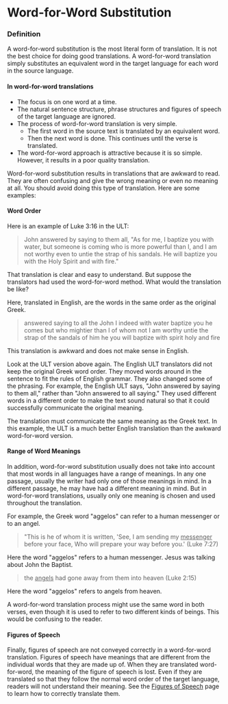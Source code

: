 # Word-for-Word Substitution #

### Definition

A word-for-word substitution is the most literal form of translation. It is not the best choice for doing good translations. A word-for-word translation simply substitutes an equivalent word in the target language for each word in the source language.

#### In word-for-word translations

* The focus is on one word at a time.
* The natural sentence structure, phrase structures and figures of speech of the target language are ignored.
* The process of word-for-word translation is very simple.
  * The first word in the source text is translated by an equivalent word.
  * Then the next word is done. This continues until the verse is translated.
* The word-for-word approach is attractive because it is so simple. However, it results in a poor quality translation.

Word-for-word substitution results in translations that are awkward to read. They are often confusing and give the wrong meaning or even no meaning at all. You should avoid doing this type of translation. Here are some examples:

#### Word Order

Here is an example of Luke 3:16 in the ULT:

>John answered by saying to them all, "As for me, I baptize you with water, but someone is coming who is more powerful than I, and I am not worthy even to untie the strap of his sandals. He will baptize you with the Holy Spirit and with fire."

That translation is clear and easy to understand. But suppose the translators had used the word-for-word method. What would the translation be like?

Here, translated in English, are the words in the same order as the original Greek.

>answered  saying  to all  the  John  I  indeed  with water  baptize  you  he comes  but  who mightier than I of whom not I am worthy untie the strap of the sandals of him he you will baptize with spirit holy and fire

This translation is awkward and does not make sense in English.

Look at the ULT version above again. The English ULT translators did not keep the original Greek word order. They moved words around in the sentence to fit the rules of English grammar. They also changed some of the phrasing. For example, the English ULT says, "John answered by saying to them all," rather than "John answered to all saying." They used different words in a different order to make the text sound natural so that it could successfully communicate the original meaning.

The translation must communicate the same meaning as the Greek text. In this example, the ULT is a much better English translation than the awkward word-for-word version.

#### Range of Word Meanings

In addition, word-for-word substitution usually does not take into account that most words in all languages have a range of meanings. In any one passage, usually the writer had only one of those meanings in mind. In a different passage, he may have had a different meaning in mind. But in word-for-word translations, usually only one meaning is chosen and used throughout the translation.

For example, the Greek word "aggelos" can refer to a human messenger or to an angel.
>"This is he of whom it is written, 'See, I am sending my <u>messenger</u> before your face, Who will prepare your way before you.' (Luke 7:27)

Here the word "aggelos" refers to a human messenger. Jesus was talking about John the Baptist.
>the <u>angels</u> had gone away from them into heaven (Luke 2:15)

Here the word "aggelos" refers to angels from heaven.

A word-for-word translation process might use the same word in both verses, even though it is used to refer to two different kinds of beings.  This would be confusing to the reader.

#### Figures of Speech

Finally, figures of speech are not conveyed correctly in a word-for-word translation. Figures of speech have meanings that are different from the individual words that they are made up of. When they are translated word-for-word, the meaning of the figure of speech is lost. Even if they are translated so that they follow the normal word order of the target language, readers will not understand their meaning. See the [Figures of Speech](../figs-intro/01.md) page to learn how to correctly translate them.
